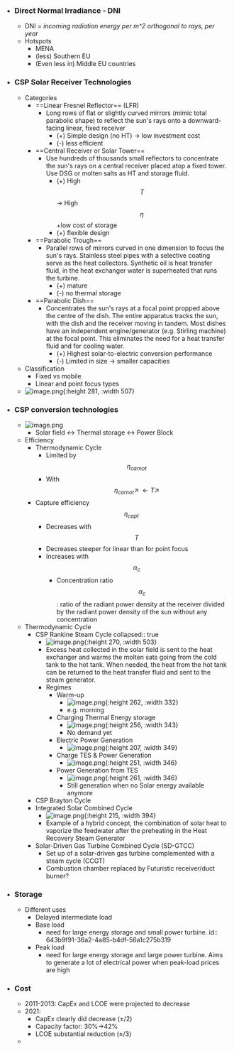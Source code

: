 - ### Direct Normal Irradiance - DNI
	- DNI = *incoming radiation energy per m^2 orthogonal to rays, per year*
	- Hotspots
		- MENA
		- (less) Southern EU
		- (Even less in) Middle EU countries
- ### CSP Solar Receiver Technologies
	- Categories
		- ==Linear Fresnel Reflector== (LFR)
			- Long rows of flat or slightly curved mirrors (mimic total parabolic shape) to reflect the sun's rays onto a downward-facing linear, fixed receiver
				- (+) Simple design (no HT) -> low investment cost
				- (-) less efficient
		- ==Central Receiver or Solar Tower==
			- Use hundreds of thousands small reflectors to concentrate the sun's rays on a central receiver placed atop a fixed tower. Use DSG or molten salts as HT and storage fluid.
				- (+) High $$T$$ -> High $$\eta$$+low cost of storage
				- (+) flexible design
		- ==Parabolic Trough==
			- Parallel rows of mirrors curved in one dimension to focus the sun's rays. Stainless steel pipes with a selective coating serve as the heat collectors.  Synthetic oil is heat transfer fluid, in the heat exchanger water is superheated that runs the turbine.
				- (+) mature
				- (-) no thermal storage
		- ==Parabolic Dish==
			- Concentrates the sun's rays at a focal point propped above the centre of the dish. The entire apparatus tracks the sun, with the dish and the receiver moving in tandem. Most dishes have an independent engine/generator (e.g. Stirling machine) at the focal point. This eliminates the need for a heat transfer fluid and for cooling water.
				- (+) Highest solar-to-electric conversion performance
				- (-) Limited in size -> smaller capacities
	- Classification
		- Fixed vs mobile
		- Linear and point focus types
	- ![image.png](../assets/image_1681587061626_0.png){:height 281, :width 507}
- ### CSP conversion technologies
	- ![image.png](../assets/image_1681590089046_0.png)
		- Solar field <-> Thermal storage <-> Power Block
	- Efficiency
		- Thermodynamic Cycle
			- Limited by $$\eta_{carnot}$$
			- With $$\eta_{carnot}\nearrow\; \leftarrow T \nearrow$$
		- Capture efficiency $$\eta_{capt}$$
			- Decreases with $$T$$
			- Decreases steeper for linear than for point focus
			- Increases with $$\alpha_c$$
				- Concentration ratio $$\alpha_c$$: ratio of the radiant power density at the receiver divided by the radiant power density of the sun without any concentration
	- Thermodynamic Cycle
		- CSP Rankine Steam Cycle
		  collapsed:: true
			- ![image.png](../assets/image_1681592025230_0.png){:height 270, :width 503}
			- Excess heat collected in the solar field is sent to the heat exchanger and warms the molten sats going from the cold tank to the hot tank. When needed, the heat from the hot tank can be returned to the heat transfer fluid and sent to the steam generator.
			- Regimes
				- Warm-up
					- ![image.png](../assets/image_1681592813265_0.png){:height 262, :width 332}
					- e.g. morning
				- Charging Thermal Energy storage
					- ![image.png](../assets/image_1681592835374_0.png){:height 256, :width 343}
					- No demand yet
				- Electric Power Generation
					- ![image.png](../assets/image_1681592877552_0.png){:height 207, :width 349}
				- Charge TES & Power Generation
					- ![image.png](../assets/image_1681592917017_0.png){:height 251, :width 346}
				- Power Generation from TES
					- ![image.png](../assets/image_1681592938959_0.png){:height 261, :width 346}
					- Still generation when no Solar energy available anymore
		- CSP Brayton Cycle
		- Integrated Solar Combined Cycle
			- ![image.png](../assets/image_1681628223818_0.png){:height 215, :width 394}
			- Example of a hybrid concept, the combination of solar heat to vaporize the feedwater after the preheating in the Heat Recovery Steam Generator
		- Solar-Driven Gas Turbine Combined Cycle (SD-GTCC)
			- Set up of a solar-driven gas turbine complemented with a steam cycle (CCGT)
			- Combustion chamber replaced by Futuristic receiver/duct burner?
- ### Storage
	- Different uses
		- Delayed intermediate load
		- Base load
			- need for large energy storage and small power turbine.
			  id:: 643b9f91-36a2-4a85-b4df-56a1c275b319
		- Peak load
			- need for large energy storage and large power turbine. Aims to generate a lot of electrical power when peak-load prices are high
- ### Cost
	- 2011-2013: CapEx and LCOE were projected to decrease
	- 2021:
		- CapEx clearly did decrease (±/2)
		- Capacity factor: 30%->42%
		- LCOE substantial reduction (±/3)
	-